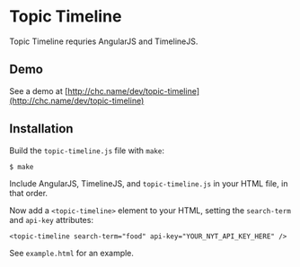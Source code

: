 # Topic Timeline

Topic Timeline requries AngularJS and TimelineJS.

## Demo

See a demo at 
[http://chc.name/dev/topic-timeline](http://chc.name/dev/topic-timeline)

## Installation

Build the `topic-timeline.js` file with `make`:

    $ make 

Include AngularJS, TimelineJS, and `topic-timeline.js` in your HTML file,
in that order. 

Now add a `<topic-timeline>` element to your HTML, setting the `search-term` and
`api-key` attributes:

    <topic-timeline search-term="food" api-key="YOUR_NYT_API_KEY_HERE" />

See `example.html` for an example.
